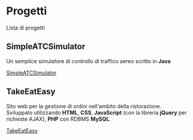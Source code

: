 # Progetti
Lista di progetti

## SimpleATCSimulator

Un semplice simulatore di controllo di traffico aereo scritto in **Java**

[SimpleATCSimulator](https://bitbucket.org/RunCor3/oop19-colotti-manuel-angelini-alessandro-carletti-william)

## TakeEatEasy

Sito web per la gestione di ordini nell'ambito della ristorazione.   
Sviluppato utilizzando **HTML**, **CSS**, **JavaScript** (con la libreria **jQuery** per richieste AJAX), **PHP** con RDBMS **MySQL**.

[TakeEatEasy](https://bitbucket.org/RunCor3/takeeateasy-tecnologie-web/src/master/)

